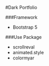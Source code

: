 #Dark Portfolio

###Framework
- Bootstrap 5

###Use Package

- scrollreval
- animated.style
- colormyar
